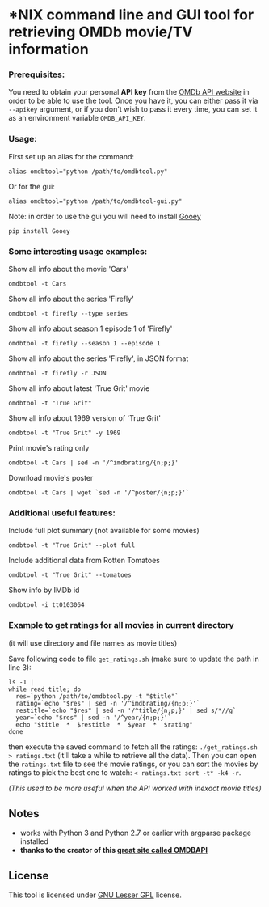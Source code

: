 *NIX command line and GUI tool for retrieving OMDb movie/TV information
============================================================

### Prerequisites:

You need to obtain your personal **API key** from the [OMDb API
website][omdbapi] in order to be able to use the tool. Once you have it, you
can either pass it via `--apikey` argument, or if you don't wish to pass it
every time, you can set it as an environment variable `OMDB_API_KEY`.

### Usage:

First set up an alias for the command:

    alias omdbtool="python /path/to/omdbtool.py"

Or for the gui:

    alias omdbtool="python /path/to/omdbtool-gui.py"

Note: in order to use the gui you will need to install [Gooey][gooey]

    pip install Gooey

### Some interesting usage examples:

Show all info about the movie 'Cars'

    omdbtool -t Cars

Show all info about the series 'Firefly'

    omdbtool -t firefly --type series

Show all info about season 1 episode 1 of 'Firefly'

    omdbtool -t firefly --season 1 --episode 1

Show all info about the series 'Firefly', in JSON format

    omdbtool -t firefly -r JSON

Show all info about latest 'True Grit' movie

    omdbtool -t "True Grit"

Show all info about 1969 version of 'True Grit'

    omdbtool -t "True Grit" -y 1969

Print movie's rating only

    omdbtool -t Cars | sed -n '/^imdbrating/{n;p;}'

Download movie's poster

    omdbtool -t Cars | wget `sed -n '/^poster/{n;p;}'`


### Additional useful features:

Include full plot summary (not available for some movies)

    omdbtool -t "True Grit" --plot full

Include additional data from Rotten Tomatoes

    omdbtool -t "True Grit" --tomatoes

Show info by IMDb id

    omdbtool -i tt0103064


### Example to get ratings for all movies in current directory

(it will use directory and file names as movie titles)

Save following code to file `get_ratings.sh` (make sure to update the path in line 3):

    ls -1 |
    while read title; do
      res=`python /path/to/omdbtool.py -t "$title"`
      rating=`echo "$res" | sed -n '/^imdbrating/{n;p;}'`
      restitle=`echo "$res" | sed -n '/^title/{n;p;}' | sed s/*//g`
      year=`echo "$res" | sed -n '/^year/{n;p;}'`
      echo "$title  *  $restitle  *  $year  *  $rating"
    done

then execute the saved command to fetch all the ratings: `./get_ratings.sh > ratings.txt`
(it'll take a while to retrieve all the data). Then you can open the
`ratings.txt` file to see the movie ratings, or you can sort the movies by
ratings to pick the best one to watch: `< ratings.txt sort -t* -k4 -r`.

_(This used to be more useful when the API worked with inexact movie titles)_


## Notes ##

 - works with Python 3 and Python 2.7 or earlier with argparse package installed
 - **thanks to the creator of this [great site called OMDBAPI][omdbapi]**


## License ##

This tool is licensed under [GNU Lesser GPL][lgpl] license.


[omdbapi]: http://www.omdbapi.com
[lgpl]: http://www.gnu.org/licenses/lgpl.html
[gooey]: https://github.com/chriskiehl/Gooey
